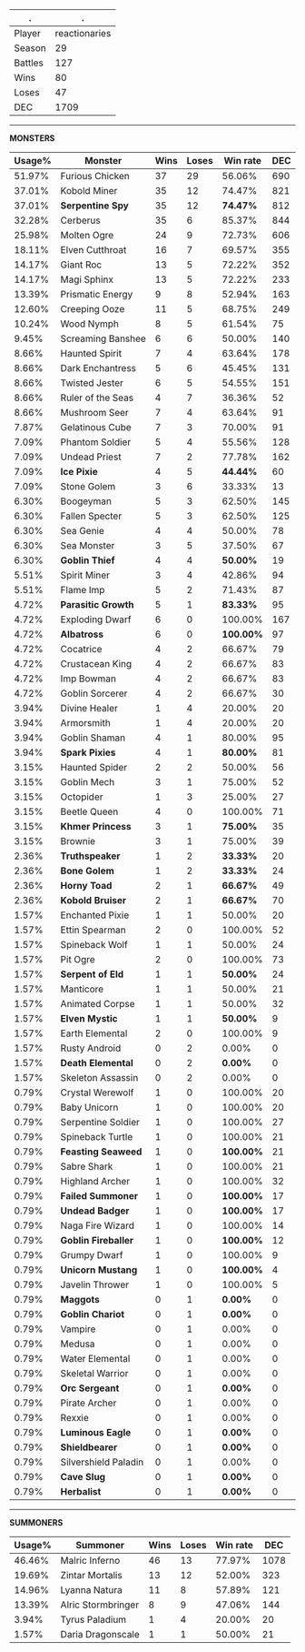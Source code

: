.|.
|-|-
Player|reactionaries
Season|29
Battles|127
Wins|80
Loses|47
DEC|1709

---
**MONSTERS**

Usage%|Monster|Wins|Loses|Win rate|DEC|
-|-|-|-|-|-|
51.97%|Furious Chicken|37|29|56.06%|690|
37.01%|Kobold Miner|35|12|74.47%|821|
37.01%|**Serpentine Spy**|35|12|**74.47%**|812|
32.28%|Cerberus|35|6|85.37%|844|
25.98%|Molten Ogre|24|9|72.73%|606|
18.11%|Elven Cutthroat|16|7|69.57%|355|
14.17%|Giant Roc|13|5|72.22%|352|
14.17%|Magi Sphinx|13|5|72.22%|233|
13.39%|Prismatic Energy|9|8|52.94%|163|
12.60%|Creeping Ooze|11|5|68.75%|249|
10.24%|Wood Nymph|8|5|61.54%|75|
9.45%|Screaming Banshee|6|6|50.00%|140|
8.66%|Haunted Spirit|7|4|63.64%|178|
8.66%|Dark Enchantress|5|6|45.45%|131|
8.66%|Twisted Jester|6|5|54.55%|151|
8.66%|Ruler of the Seas|4|7|36.36%|52|
8.66%|Mushroom Seer|7|4|63.64%|91|
7.87%|Gelatinous Cube|7|3|70.00%|91|
7.09%|Phantom Soldier|5|4|55.56%|128|
7.09%|Undead Priest|7|2|77.78%|162|
7.09%|**Ice Pixie**|4|5|**44.44%**|60|
7.09%|Stone Golem|3|6|33.33%|13|
6.30%|Boogeyman|5|3|62.50%|145|
6.30%|Fallen Specter|5|3|62.50%|125|
6.30%|Sea Genie|4|4|50.00%|78|
6.30%|Sea Monster|3|5|37.50%|67|
6.30%|**Goblin Thief**|4|4|**50.00%**|19|
5.51%|Spirit Miner|3|4|42.86%|94|
5.51%|Flame Imp|5|2|71.43%|87|
4.72%|**Parasitic Growth**|5|1|**83.33%**|95|
4.72%|Exploding Dwarf|6|0|100.00%|167|
4.72%|**Albatross**|6|0|**100.00%**|97|
4.72%|Cocatrice|4|2|66.67%|79|
4.72%|Crustacean King|4|2|66.67%|83|
4.72%|Imp Bowman|4|2|66.67%|83|
4.72%|Goblin Sorcerer|4|2|66.67%|30|
3.94%|Divine Healer|1|4|20.00%|20|
3.94%|Armorsmith|1|4|20.00%|20|
3.94%|Goblin Shaman|4|1|80.00%|95|
3.94%|**Spark Pixies**|4|1|**80.00%**|81|
3.15%|Haunted Spider|2|2|50.00%|56|
3.15%|Goblin Mech|3|1|75.00%|52|
3.15%|Octopider|1|3|25.00%|27|
3.15%|Beetle Queen|4|0|100.00%|71|
3.15%|**Khmer Princess**|3|1|**75.00%**|35|
3.15%|Brownie|3|1|75.00%|39|
2.36%|**Truthspeaker**|1|2|**33.33%**|20|
2.36%|**Bone Golem**|1|2|**33.33%**|24|
2.36%|**Horny Toad**|2|1|**66.67%**|49|
2.36%|**Kobold Bruiser**|2|1|**66.67%**|70|
1.57%|Enchanted Pixie|1|1|50.00%|20|
1.57%|Ettin Spearman|2|0|100.00%|52|
1.57%|Spineback Wolf|1|1|50.00%|24|
1.57%|Pit Ogre|2|0|100.00%|73|
1.57%|**Serpent of Eld**|1|1|**50.00%**|24|
1.57%|Manticore|1|1|50.00%|21|
1.57%|Animated Corpse|1|1|50.00%|32|
1.57%|**Elven Mystic**|1|1|**50.00%**|9|
1.57%|Earth Elemental|2|0|100.00%|9|
1.57%|Rusty Android|0|2|0.00%|0|
1.57%|**Death Elemental**|0|2|**0.00%**|0|
1.57%|Skeleton Assassin|0|2|0.00%|0|
0.79%|Crystal Werewolf|1|0|100.00%|20|
0.79%|Baby Unicorn|1|0|100.00%|20|
0.79%|Serpentine Soldier|1|0|100.00%|27|
0.79%|Spineback Turtle|1|0|100.00%|21|
0.79%|**Feasting Seaweed**|1|0|**100.00%**|21|
0.79%|Sabre Shark|1|0|100.00%|21|
0.79%|Highland Archer|1|0|100.00%|32|
0.79%|**Failed Summoner**|1|0|**100.00%**|17|
0.79%|**Undead Badger**|1|0|**100.00%**|17|
0.79%|Naga Fire Wizard|1|0|100.00%|14|
0.79%|**Goblin Fireballer**|1|0|**100.00%**|12|
0.79%|Grumpy Dwarf|1|0|100.00%|9|
0.79%|**Unicorn Mustang**|1|0|**100.00%**|4|
0.79%|Javelin Thrower|1|0|100.00%|5|
0.79%|**Maggots**|0|1|**0.00%**|0|
0.79%|**Goblin Chariot**|0|1|**0.00%**|0|
0.79%|Vampire|0|1|0.00%|0|
0.79%|Medusa|0|1|0.00%|0|
0.79%|Water Elemental|0|1|0.00%|0|
0.79%|Skeletal Warrior|0|1|0.00%|0|
0.79%|**Orc Sergeant**|0|1|**0.00%**|0|
0.79%|Pirate Archer|0|1|0.00%|0|
0.79%|Rexxie|0|1|0.00%|0|
0.79%|**Luminous Eagle**|0|1|**0.00%**|0|
0.79%|**Shieldbearer**|0|1|**0.00%**|0|
0.79%|Silvershield Paladin|0|1|0.00%|0|
0.79%|**Cave Slug**|0|1|**0.00%**|0|
0.79%|**Herbalist**|0|1|**0.00%**|0|

---
**SUMMONERS**

Usage%|Summoner|Wins|Loses|Win rate|DEC|
-|-|-|-|-|-|
46.46%|Malric Inferno|46|13|77.97%|1078|
19.69%|Zintar Mortalis|13|12|52.00%|323|
14.96%|Lyanna Natura|11|8|57.89%|121|
13.39%|Alric Stormbringer|8|9|47.06%|144|
3.94%|Tyrus Paladium|1|4|20.00%|20|
1.57%|Daria Dragonscale|1|1|50.00%|21|
